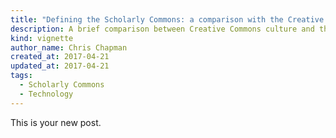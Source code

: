 ```yaml
---
title: "Defining the Scholarly Commons: a comparison with the Creative Commons"
description: A brief comparison between Creative Commons culture and the Scholarly Commons.
kind: vignette
author_name: Chris Chapman
created_at: 2017-04-21
updated_at: 2017-04-21
tags:
  - Scholarly Commons
  - Technology
---
```

This is your new post.
